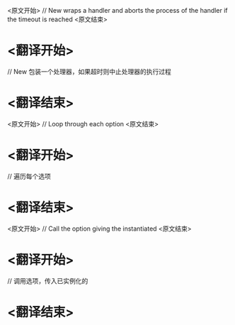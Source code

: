 
<原文开始>
// New wraps a handler and aborts the process of the handler if the timeout is reached
<原文结束>

# <翻译开始>
// New 包装一个处理器，如果超时则中止处理器的执行过程
# <翻译结束>


<原文开始>
// Loop through each option
<原文结束>

# <翻译开始>
// 遍历每个选项
# <翻译结束>


<原文开始>
// Call the option giving the instantiated
<原文结束>

# <翻译开始>
// 调用选项，传入已实例化的
# <翻译结束>

